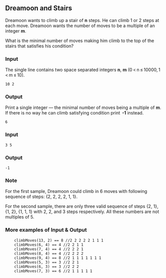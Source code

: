## Dreamoon and Stairs

Dreamoon wants to climb up a stair of **n** steps. He can climb 1 or 2 steps at each move. Dreamoon wants the number of moves to be a multiple of an integer **m**.

What is the minimal number of moves making him climb to the top of the stairs that satisfies his condition?

### Input
The single line contains two space separated integers **n**, **m** (0 < n ≤ 10000, 1 < m ≤ 10).
```
10 2
```

### Output
Print a single integer — the minimal number of moves being a multiple of **m**. If there is no way he can climb satisfying condition print  **-1** instead.
```
6
```

### Input
```
3 5
```

### Output
```
-1
```

### Note
For the first sample, Dreamoon could climb in 6 moves with following sequence of steps: {2, 2, 2, 2, 1, 1}.

For the second sample, there are only three valid sequence of steps {2, 1}, {1, 2}, {1, 1, 1} with 2, 2, and 3 steps respectively. All these numbers are not multiples of 5.

### More examples of Input & Output
```    
    climbMoves(13, 2) == 8 //2 2 2 2 2 1 1 1    
    climbMoves(6, 4) == 4 //2 2 1 1
    climbMoves(7, 4) == 4 //2 2 2 1 
    climbMoves(8, 4) == 4 //2 2 2 2 
    climbMoves(9, 4) == 8 //2 1 1 1 1 1 1 1
    climbMoves(5, 3) == 3 //2 2 1
    climbMoves(6, 3) == 3 //2 2 2
    climbMoves(7, 3) == 6 //2 1 1 1 1 1
```